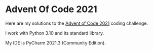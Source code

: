 # Advent Of Code 2021
Here are my solutions to the [Advent of Code 2021](https://adventofcode.com/2021/) coding challenge.

I work with Python 3.10 and its standard library.

My IDE is PyCharm 2021.3 (Community Edition).
